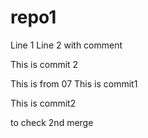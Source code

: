 # repo1

Line 1
Line 2 with comment

This is commit 2

This is from 07
This is commit1

This is commit2

to check 2nd merge
